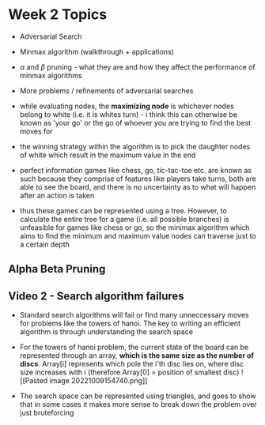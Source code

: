 # Week 2 Topics
- Adversarial Search
- Minmax algorithm (walkthrough + applications)
- $\alpha$ and $\beta$ pruning - what they are and how they affect the performance of minmax algorithms
- More problems / refinements of adversarial searches


- while evaluating nodes, the **maximizing node** is whichever nodes belong to white (i.e. it is whites turn) - i think this can otherwise be known as 'your go' or the go of whoever you are trying to find the best moves for
- the winning strategy within the algorithm is to pick the daughter nodes of white which result in the maximum value in the end
- perfect information games like chess, go, tic-tac-toe etc. are known as such because they comprise of features like players take turns, both are able to see the board, and there is no uncertainty as to what will happen after an action is taken
- thus these games can be represented using a tree. However, to calculate the entire tree for a game (i.e. all possible branches) is unfeasible for games like chess or go, so the minimax algorithm which aims to find the minimum and maximum value nodes can traverse just to a certain depth


## Alpha Beta Pruning






## Video 2 - Search algorithm failures

- Standard search algorithms will fail or find many unneccessary moves for problems like the towers of hanoi. The key to writing an efficient algorithm is through understanding the search space
- For the towers of hanoi problem, the current state of the board can be represented through an array, **which is the same size as the number of discs**. Array[i] represents which pole the i'th disc lies on, where disc size increases with i (therefore Array[0] = position of smallest disc)
  ![[Pasted image 20221009154740.png]]

- The search space can be represented using triangles, and goes to show that in some cases it makes more sense to break down the problem over just bruteforcing